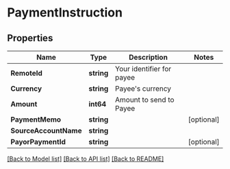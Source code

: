 # PaymentInstruction

## Properties

Name | Type | Description | Notes
------------ | ------------- | ------------- | -------------
**RemoteId** | **string** | Your identifier for payee | 
**Currency** | **string** | Payee&#39;s currency | 
**Amount** | **int64** | Amount to send to Payee | 
**PaymentMemo** | **string** |  | [optional] 
**SourceAccountName** | **string** |  | 
**PayorPaymentId** | **string** |  | [optional] 

[[Back to Model list]](../README.md#documentation-for-models) [[Back to API list]](../README.md#documentation-for-api-endpoints) [[Back to README]](../README.md)


